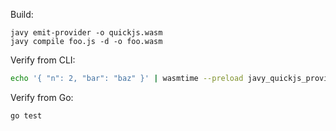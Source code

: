 


Build:

```
javy emit-provider -o quickjs.wasm
javy compile foo.js -d -o foo.wasm
```

Verify from CLI:

```bash
echo '{ "n": 2, "bar": "baz" }' | wasmtime --preload javy_quickjs_provider_v2=quickjs.wasm foo.wasm
```

Verify from Go:

```
go test
```